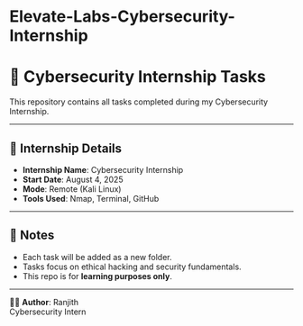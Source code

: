 # Elevate-Labs-Cybersecurity-Internship
# 🔐 Cybersecurity Internship Tasks

This repository contains all tasks completed during my Cybersecurity Internship.

---

## 📅 Internship Details

- **Internship Name**: Cybersecurity Internship
- **Start Date**: August 4, 2025
- **Mode**: Remote (Kali Linux)
- **Tools Used**: Nmap, Terminal, GitHub

---

## 📌 Notes
- Each task will be added as a new folder.
- Tasks focus on ethical hacking and security fundamentals.
- This repo is for **learning purposes only**.

---

👨‍💻 **Author**: Ranjith  
Cybersecurity Intern  
